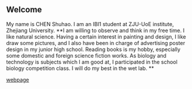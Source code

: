 ## Welcome 
My name is CHEN Shuhao.
I am an IBI1 student at ZJU-UoE institute, Zhejiang University.
**I am willing to observe and think in my free time. I like natural science. Having a certain interest in painting and design, I like draw some pictures, and I also have been in charge of advertising poster design in my junior high school. Reading books is my hobby, especially some domestic and foreign science fiction works. As biology and technology is subjects which I am good at, I participated in the school biology competition class. I will do my best in the wet lab. **

[webpage](https://person.zju.edu.cn) 
